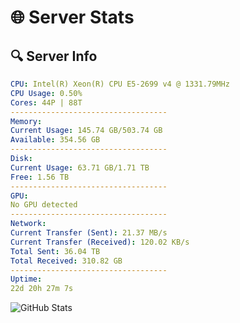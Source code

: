 # 🌐 Server Stats
## 🔍 Server Info
```yaml
CPU: Intel(R) Xeon(R) CPU E5-2699 v4 @ 1331.79MHz
CPU Usage: 0.50%
Cores: 44P | 88T
-----------------------------------
Memory:
Current Usage: 145.74 GB/503.74 GB
Available: 354.56 GB
-----------------------------------
Disk:
Current Usage: 63.71 GB/1.71 TB
Free: 1.56 TB
-----------------------------------
GPU:
No GPU detected
-----------------------------------
Network:
Current Transfer (Sent): 21.37 MB/s
Current Transfer (Received): 120.02 KB/s
Total Sent: 36.04 TB
Total Received: 310.82 GB
-----------------------------------
Uptime:
22d 20h 27m 7s
```
![GitHub Stats](https://img.shields.io/badge/Updated-2025-03-30_17:49:56-blue)